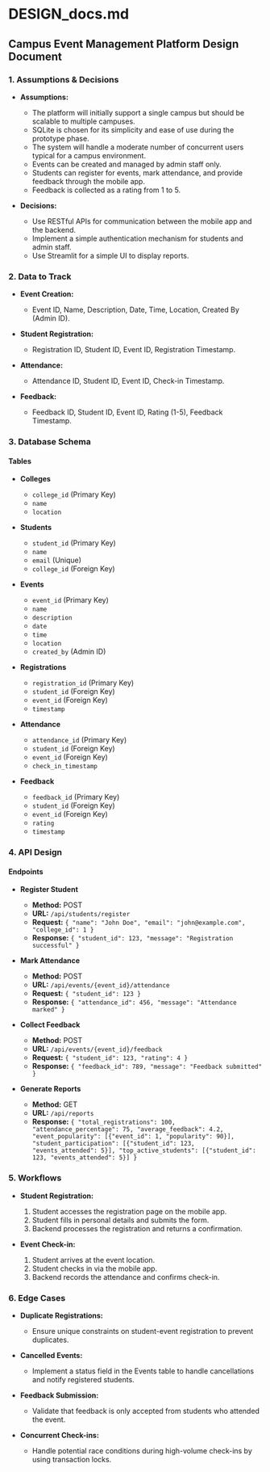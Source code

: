 # DESIGN_docs.md

## Campus Event Management Platform Design Document

### 1. Assumptions & Decisions
- **Assumptions:**
  - The platform will initially support a single campus but should be scalable to multiple campuses.
  - SQLite is chosen for its simplicity and ease of use during the prototype phase.
  - The system will handle a moderate number of concurrent users typical for a campus environment.
  - Events can be created and managed by admin staff only.
  - Students can register for events, mark attendance, and provide feedback through the mobile app.
  - Feedback is collected as a rating from 1 to 5.

- **Decisions:**
  - Use RESTful APIs for communication between the mobile app and the backend.
  - Implement a simple authentication mechanism for students and admin staff.
  - Use Streamlit for a simple UI to display reports.

### 2. Data to Track
- **Event Creation:**
  - Event ID, Name, Description, Date, Time, Location, Created By (Admin ID).

- **Student Registration:**
  - Registration ID, Student ID, Event ID, Registration Timestamp.

- **Attendance:**
  - Attendance ID, Student ID, Event ID, Check-in Timestamp.

- **Feedback:**
  - Feedback ID, Student ID, Event ID, Rating (1-5), Feedback Timestamp.

### 3. Database Schema

#### Tables

- **Colleges**
  - `college_id` (Primary Key)
  - `name`
  - `location`

- **Students**
  - `student_id` (Primary Key)
  - `name`
  - `email` (Unique)
  - `college_id` (Foreign Key)

- **Events**
  - `event_id` (Primary Key)
  - `name`
  - `description`
  - `date`
  - `time`
  - `location`
  - `created_by` (Admin ID)

- **Registrations**
  - `registration_id` (Primary Key)
  - `student_id` (Foreign Key)
  - `event_id` (Foreign Key)
  - `timestamp`

- **Attendance**
  - `attendance_id` (Primary Key)
  - `student_id` (Foreign Key)
  - `event_id` (Foreign Key)
  - `check_in_timestamp`

- **Feedback**
  - `feedback_id` (Primary Key)
  - `student_id` (Foreign Key)
  - `event_id` (Foreign Key)
  - `rating`
  - `timestamp`

### 4. API Design

#### Endpoints

- **Register Student**
  - **Method:** POST
  - **URL:** `/api/students/register`
  - **Request:** `{ "name": "John Doe", "email": "john@example.com", "college_id": 1 }`
  - **Response:** `{ "student_id": 123, "message": "Registration successful" }`

- **Mark Attendance**
  - **Method:** POST
  - **URL:** `/api/events/{event_id}/attendance`
  - **Request:** `{ "student_id": 123 }`
  - **Response:** `{ "attendance_id": 456, "message": "Attendance marked" }`

- **Collect Feedback**
  - **Method:** POST
  - **URL:** `/api/events/{event_id}/feedback`
  - **Request:** `{ "student_id": 123, "rating": 4 }`
  - **Response:** `{ "feedback_id": 789, "message": "Feedback submitted" }`

- **Generate Reports**
  - **Method:** GET
  - **URL:** `/api/reports`
  - **Response:** `{ "total_registrations": 100, "attendance_percentage": 75, "average_feedback": 4.2, "event_popularity": [{"event_id": 1, "popularity": 90}], "student_participation": [{"student_id": 123, "events_attended": 5}], "top_active_students": [{"student_id": 123, "events_attended": 5}] }`

### 5. Workflows

- **Student Registration:**
  1. Student accesses the registration page on the mobile app.
  2. Student fills in personal details and submits the form.
  3. Backend processes the registration and returns a confirmation.

- **Event Check-in:**
  1. Student arrives at the event location.
  2. Student checks in via the mobile app.
  3. Backend records the attendance and confirms check-in.

### 6. Edge Cases

- **Duplicate Registrations:**
  - Ensure unique constraints on student-event registration to prevent duplicates.

- **Cancelled Events:**
  - Implement a status field in the Events table to handle cancellations and notify registered students.

- **Feedback Submission:**
  - Validate that feedback is only accepted from students who attended the event.

- **Concurrent Check-ins:**
  - Handle potential race conditions during high-volume check-ins by using transaction locks.

